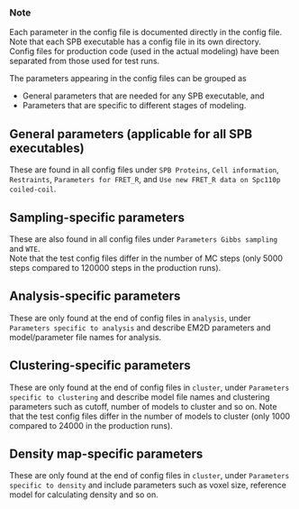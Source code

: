 ### Note 
Each parameter in the config file is documented directly in the config file.  
Note that each SPB executable has a config file in its own directory.  
Config files for production code (used in the actual modeling) have been separated from those used for test runs.

The parameters appearing in the config files can be grouped as 
  - General parameters that are needed for any SPB executable, and 
  - Parameters that are specific to different stages of modeling.

## General parameters (applicable for all SPB executables)
These are found in all config files under `SPB Proteins`, `Cell information`, `Restraints`, `Parameters for FRET_R`, and `Use new FRET_R data on Spc110p coiled-coil`. 

## Sampling-specific parameters 
These are also found in all config files under `Parameters Gibbs sampling` and `WTE`.  
Note that the test config files differ in the number of MC steps (only 5000 steps compared to 120000 steps in the production runs).

## Analysis-specific parameters
These are only found at the end of config files in `analysis`, under `Parameters specific to analysis` and describe EM2D parameters and model/parameter file names for analysis.

## Clustering-specific parameters
These are only found at the end of config files in `cluster`, under `Parameters specific to clustering` and describe model file names and clustering parameters such as cutoff, number of models to cluster and so on. 
Note that the test config files differ in the number of models to cluster (only 1000 compared to 24000 in the production runs).

## Density map-specific parameters
These are only found at the end of config files in `cluster`, under `Parameters specific to density` and include parameters such as voxel size, reference model for calculating density and so on.


